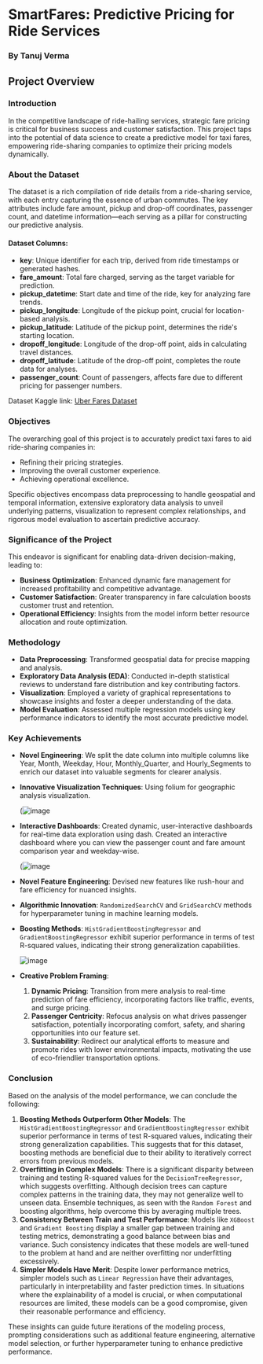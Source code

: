 
# SmartFares: Predictive Pricing for Ride Services

###  By Tanuj Verma 

## Project Overview

### Introduction

In the competitive landscape of ride-hailing services, strategic fare pricing is critical for business success and customer satisfaction. This project taps into the potential of data science to create a predictive model for taxi fares, empowering ride-sharing companies to optimize their pricing models dynamically.

### About the Dataset

The dataset is a rich compilation of ride details from a ride-sharing service, with each entry capturing the essence of urban commutes. The key attributes include fare amount, pickup and drop-off coordinates, passenger count, and datetime information—each serving as a pillar for constructing our predictive analysis.

#### Dataset Columns:
- **key**: Unique identifier for each trip, derived from ride timestamps or generated hashes.
- **fare_amount**: Total fare charged, serving as the target variable for prediction.
- **pickup_datetime**: Start date and time of the ride, key for analyzing fare trends.
- **pickup_longitude**: Longitude of the pickup point, crucial for location-based analysis.
- **pickup_latitude**: Latitude of the pickup point, determines the ride's starting location.
- **dropoff_longitude**: Longitude of the drop-off point, aids in calculating travel distances.
- **dropoff_latitude**: Latitude of the drop-off point, completes the route data for analyses.
- **passenger_count**: Count of passengers, affects fare due to different pricing for passenger numbers.

Dataset Kaggle link: [Uber Fares Dataset](https://www.kaggle.com/datasets/yasserh/uber-fares-dataset)

### Objectives

The overarching goal of this project is to accurately predict taxi fares to aid ride-sharing companies in:
- Refining their pricing strategies.
- Improving the overall customer experience.
- Achieving operational excellence.

Specific objectives encompass data preprocessing to handle geospatial and temporal information, extensive exploratory data analysis to unveil underlying patterns, visualization to represent complex relationships, and rigorous model evaluation to ascertain predictive accuracy.

### Significance of the Project

This endeavor is significant for enabling data-driven decision-making, leading to:
- **Business Optimization**: Enhanced dynamic fare management for increased profitability and competitive advantage.
- **Customer Satisfaction**: Greater transparency in fare calculation boosts customer trust and retention.
- **Operational Efficiency**: Insights from the model inform better resource allocation and route optimization.

### Methodology

- **Data Preprocessing**: Transformed geospatial data for precise mapping and analysis.
- **Exploratory Data Analysis (EDA)**: Conducted in-depth statistical reviews to understand fare distribution and key contributing factors.
- **Visualization**: Employed a variety of graphical representations to showcase insights and foster a deeper understanding of the data.
- **Model Evaluation**: Assessed multiple regression models using key performance indicators to identify the most accurate predictive model.

### Key Achievements

- **Novel Engineering**: We split the date column into multiple columns like Year, Month, Weekday, Hour, Monthly_Quarter, and Hourly_Segments to enrich our dataset into valuable segments for clearer analysis.
- **Innovative Visualization Techniques**: Using folium for geographic analysis visualization.
  
  (![image](https://github.com/tanzealist/Uber-Fare-predictor/assets/114698958/571386b6-4d21-48cc-bd5c-391e07801520)


- **Interactive Dashboards**: Created dynamic, user-interactive dashboards for real-time data exploration using dash. Created an interactive dashboard where you can view the passenger count and fare amount comparison year and weekday-wise.
  
  (![image](https://github.com/tanzealist/Uber-Fare-predictor/assets/114698958/d1951e1d-519d-4ece-b08a-dd4e78f53bfc)


- **Novel Feature Engineering**: Devised new features like rush-hour and fare efficiency for nuanced insights.
- **Algorithmic Innovation**: `RandomizedSearchCV` and `GridSearchCV` methods for hyperparameter tuning in machine learning models.
- **Boosting Methods**: `HistGradientBoostingRegressor` and `GradientBoostingRegressor` exhibit superior performance in terms of test R-squared values, indicating their strong generalization capabilities.
  
  ![image](https://github.com/tanzealist/Uber-Fare-predictor/assets/114698958/0e06ae2b-1e9e-4e27-b65d-001b225823c6)


- **Creative Problem Framing**:
  1. **Dynamic Pricing**: Transition from mere analysis to real-time prediction of fare efficiency, incorporating factors like traffic, events, and surge pricing.
  2. **Passenger Centricity**: Refocus analysis on what drives passenger satisfaction, potentially incorporating comfort, safety, and sharing opportunities into our feature set.
  3. **Sustainability**: Redirect our analytical efforts to measure and promote rides with lower environmental impacts, motivating the use of eco-friendlier transportation options.

### Conclusion

Based on the analysis of the model performance, we can conclude the following:
1. **Boosting Methods Outperform Other Models**: The `HistGradientBoostingRegressor` and `GradientBoostingRegressor` exhibit superior performance in terms of test R-squared values, indicating their strong generalization capabilities. This suggests that for this dataset, boosting methods are beneficial due to their ability to iteratively correct errors from previous models.
2. **Overfitting in Complex Models**: There is a significant disparity between training and testing R-squared values for the `DecisionTreeRegressor`, which suggests overfitting. Although decision trees can capture complex patterns in the training data, they may not generalize well to unseen data. Ensemble techniques, as seen with the `Random Forest` and boosting algorithms, help overcome this by averaging multiple trees.
3. **Consistency Between Train and Test Performance**: Models like `XGBoost` and `Gradient Boosting` display a smaller gap between training and testing metrics, demonstrating a good balance between bias and variance. Such consistency indicates that these models are well-tuned to the problem at hand and are neither overfitting nor underfitting excessively.
4. **Simpler Models Have Merit**: Despite lower performance metrics, simpler models such as `Linear Regression` have their advantages, particularly in interpretability and faster prediction times. In situations where the explainability of a model is crucial, or when computational resources are limited, these models can be a good compromise, given their reasonable performance and efficiency.

These insights can guide future iterations of the modeling process, prompting considerations such as additional feature engineering, alternative model selection, or further hyperparameter tuning to enhance predictive performance.



